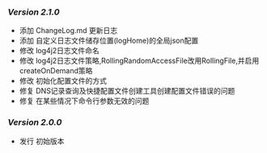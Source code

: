 <h3><i>Version 2.1.0</i></h3>
<ul>
    <li>添加 ChangeLog.md 更新日志</li>
    <li>添加 自定义日志文件储存位置(logHome)的全局json配置</li>
    <li>修改 log4j2日志文件命名</li>
    <li>修改 log4j2日志文件策略,RollingRandomAccessFile改用RollingFile,并启用createOnDemand策略</li>
    <li>修改 初始化配置文件的方式</li>
    <li>修复 DNS记录查询及快捷配置文件创建工具创建配置文件错误的问题</li>
    <li>修复 在某些情况下命令行参数无效的问题</li>
</ul>
<h3><i>Version 2.0.0</i></h3>
<ul>
    <li>发行 初始版本</li>
</ul>